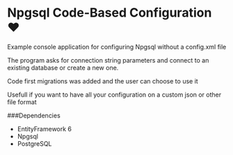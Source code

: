 # Npgsql Code-Based Configuration ❤

Example console application for configuring Npgsql without a config.xml file

The program asks for connection string parameters and connect to an existing database or create a new one.

Code first migrations was added and the user can choose to use it

Usefull if you want to have all your configuration on a custom json or other file format

###Dependencies
 - EntityFramework 6
 - Npgsql
 - PostgreSQL
